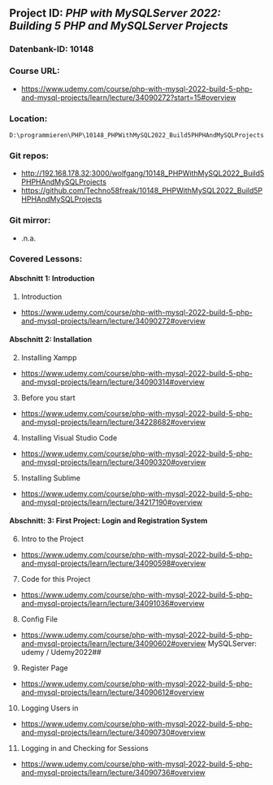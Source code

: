 ## Project ID: *PHP with MySQLServer 2022: Building 5 PHP and MySQLServer Projects*

### Datenbank-ID: 10148

### Course URL:

- https://www.udemy.com/course/php-with-mysql-2022-build-5-php-and-mysql-projects/learn/lecture/34090272?start=15#overview

### Location:
```
D:\programmieren\PHP\10148_PHPWithMySQL2022_Build5PHPHAndMySQLProjects
```
### Git repos:

- http://192.168.178.32:3000/wolfgang/10148_PHPWithMySQL2022_Build5PHPHAndMySQLProjects
- https://github.com/Techno58freak/10148_PHPWithMySQL2022_Build5PHPHAndMySQLProjects

### Git mirror:
- .n.a.

### Covered Lessons:

#### Abschnitt 1: Introduction 

1. Introduction
- https://www.udemy.com/course/php-with-mysql-2022-build-5-php-and-mysql-projects/learn/lecture/34090272#overview

#### Abschnitt 2: Installation

2. Installing Xampp
- https://www.udemy.com/course/php-with-mysql-2022-build-5-php-and-mysql-projects/learn/lecture/34090314#overview

3. Before you start
- https://www.udemy.com/course/php-with-mysql-2022-build-5-php-and-mysql-projects/learn/lecture/34228682#overview

4. Installing Visual Studio Code
- https://www.udemy.com/course/php-with-mysql-2022-build-5-php-and-mysql-projects/learn/lecture/34090320#overview

5. Installing Sublime
- https://www.udemy.com/course/php-with-mysql-2022-build-5-php-and-mysql-projects/learn/lecture/34217190#overview

#### Abschnitt: 3: First Project: Login and Registration System 

6. Intro to the Project
- https://www.udemy.com/course/php-with-mysql-2022-build-5-php-and-mysql-projects/learn/lecture/34090598#overview

7. Code for this Project
- https://www.udemy.com/course/php-with-mysql-2022-build-5-php-and-mysql-projects/learn/lecture/34091036#overview

8. Config File
- https://www.udemy.com/course/php-with-mysql-2022-build-5-php-and-mysql-projects/learn/lecture/34090602#overview
    MySQLServer: udemy / Udemy2022##

9. Register Page
- https://www.udemy.com/course/php-with-mysql-2022-build-5-php-and-mysql-projects/learn/lecture/34090612#overview

10. Logging Users in
- https://www.udemy.com/course/php-with-mysql-2022-build-5-php-and-mysql-projects/learn/lecture/34090730#overview

11. Logging in and Checking for Sessions
- https://www.udemy.com/course/php-with-mysql-2022-build-5-php-and-mysql-projects/learn/lecture/34090736#overview

